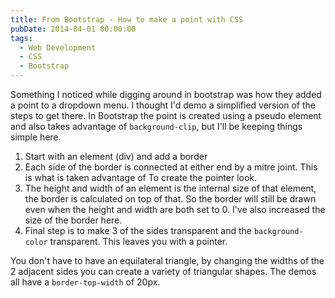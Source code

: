 ```yaml
---
title: From Bootstrap - How to make a point with CSS
pubDate: 2014-04-01 00:00:00
tags:
  - Web Development
  - CSS
  - Bootstrap
---
```


Something I noticed while digging around in bootstrap was how they added a point to a dropdown menu. I thought I'd demo a simplified version of the steps to get there. In Bootstrap the point is created using a pseudo element and also takes advantage of `background-clip`, but I'll be keeping things simple here.

1. Start with an element (div) and add a border
2. Each side of the border is connected at either end by a mitre joint. This is what is taken advantage of To create the pointer look.
3. The height and width of an element is the internal size of that element, the border is calculated on top of that. So the border will still be drawn even when the height and width are both set to 0. I've also increased the size of the border here.
4. Final step is to make 3 of the sides transparent and the `background-color` transparent. This leaves you with a pointer.

You don't have to have an equilateral triangle, by changing the widths of the 2 adjacent sides you can create a variety of triangular shapes. The demos all have a `border-top-width` of 20px.
